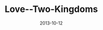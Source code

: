 ---
layout: music 
title: "Love--Two-Kingdoms"
series: "Kingdom Come"
date: 2013-10-12 
description: ""
audio: "http://www.crossroads.net/players/media/hq/kingdom_come_1.mp3"
audio-duration: "44:26"
src: "http://www.crossroads.net/players/media/mediumHz/Kingdom_190x110.jpg"
---